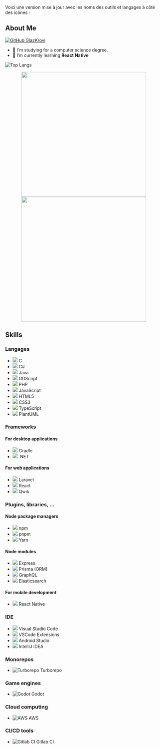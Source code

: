 Voici une version mise à jour avec les noms des outils et langages à côté des icônes :

## About Me

[![GitHub GlazKrovi](https://img.shields.io/github/followers/GlazKrovi?label=follow&style=social)](https://github.com/GlazKrovi)

- 🔭 I'm studying for a computer science degree.
- 🌱 I’m currently learning **React Native**

![Top Langs](https://github-readme-stats.vercel.app/api/top-langs/?username=GlazKrovi&layout=compact&theme=dark&hide_border=true)

<p align="center">
  <img src="https://github-readme-stats.vercel.app/api?username=GlazKrovi&show_icons=true&theme=bear" width="400">
  <img src="https://github-readme-streak-stats.herokuapp.com?user=GlazKrovi&theme=dark&hide_border=true" width="400">
</p>

## Skills

### Langages

- ![](https://api.iconify.design/devicon:c.svg) C
- ![](https://api.iconify.design/devicon:csharp.svg) C#
- ![](https://api.iconify.design/devicon:java-wordmark.svg) Java
- ![](https://api.iconify.design/vscode-icons:file-type-gdscript.svg) GDScript
- ![](https://api.iconify.design/devicon:php.svg) PHP
- ![](https://api.iconify.design/devicon:javascript.svg) JavaScript
- ![](https://api.iconify.design/devicon:html5-wordmark.svg) HTML5
- ![](https://api.iconify.design/devicon:css3-wordmark.svg) CSS3
- ![](https://api.iconify.design/devicon:typescript.svg) TypeScript
- ![](https://api.iconify.design/vscode-icons:file-type-plantuml.svg) PlantUML

### Frameworks

#### For desktop applications

- ![](https://api.iconify.design/logos:gradle.svg) Gradle
- ![](https://api.iconify.design/devicon:dotnetcore.svg) .NET

#### For web applications

- ![](https://api.iconify.design/devicon:laravel-wordmark.svg) Laravel
- ![](https://api.iconify.design/devicon:react-wordmark.svg) React
- ![](https://api.iconify.design/devicon:qwik-wordmark.svg) Qwik

### Plugins, libraries, ...

#### Node package managers

- ![](https://api.iconify.design/devicon:npm-wordmark.svg) npm
- ![](https://api.iconify.design/logos:pnpm.svg) pnpm
- ![](https://api.iconify.design/logos:yarn.svg) Yarn

#### Node modules

- ![](https://api.iconify.design/devicon:express-wordmark.svg) Express
- ![](https://api.iconify.design/devicon:prisma-wordmark.svg) Prisma (ORM)
- ![](https://api.iconify.design/logos:graphql.svg) GraphQL
- ![](https://api.iconify.design/logos:elasticsearch.svg) Elasticsearch

#### For mobile development

- ![](https://api.iconify.design/devicon:react.svg) React Native

### IDE

- ![](https://api.iconify.design/devicon:vscode-wordmark.svg) Visual Studio Code
- ![](https://api.iconify.design/mdi:star-four-points-outline.svg) VSCode Extensions
- ![](https://api.iconify.design/devicon:androidstudio-wordmark.svg) Android Studio
- ![](https://api.iconify.design/devicon:intellij.svg) IntelliJ IDEA

### Monorepos

- ![Turborepo](https://api.iconify.design/logos:turborepo.svg) Turborepo

### Game engines

- ![Godot](https://api.iconify.design/logos:godot.svg) Godot

### Cloud computing

- ![AWS](https://api.iconify.design/logos:aws.svg) AWS

### CI/CD tools

- ![Gitlab CI](https://api.iconify.design/logos:gitlab.svg) Gitlab CI
